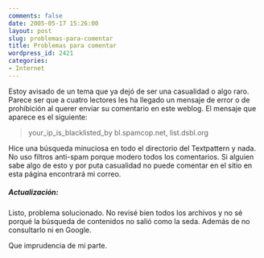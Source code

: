 ```yaml
---
comments: false
date: 2005-05-17 15:26:00
layout: post
slug: problemas-para-comentar
title: Problemas para comentar
wordpress_id: 2421
categories:
- Internet
---
```


Estoy avisado de un tema que ya dejó de ser una casualidad o algo raro. Parece ser que a cuatro lectores les ha llegado un mensaje de error o de prohibición al querer enviar su comentario en este weblog. El mensaje que aparece es el siguiente:



> your_ip_is_blacklisted_by bl.spamcop.net, list.dsbl.org





Hice una búsqueda minuciosa en todo el directorio del Textpattern y nada. No uso filtros anti-spam porque modero todos los comentarios. Si alguien sabe algo de esto y por puta casualidad no puede comentar en el sitio en esta página encontrará mi correo.





##### Actualización:





Listo, problema solucionado. No revisé bien todos los archivos y no sé porqué la búsqueda de contenidos no salió como la seda. Además de no consultarlo ni en Google.





Que imprudencia de mi parte.
